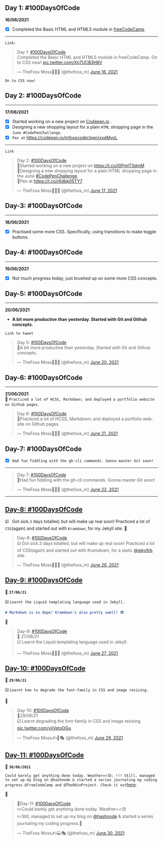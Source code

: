 ## Day 1: #100DaysOfCode

**16/06/2021**

- [x] Completed the Basic HTML and HTML5 module in [freeCodeCamp](https://www.freecodecamp.org/).
***

`Link:` <blockquote class="twitter-tweet" data-dnt="true"><p lang="en" dir="ltr">Day 1: <a href="https://twitter.com/hashtag/100DaysOfCode?src=hash&amp;ref_src=twsrc%5Etfw">#100DaysOfCode</a> <br>Completed the Basic HTML and HTML5 module in freeCodeCamp. On to CSS now! <a href="https://t.co/Xn7UCB3H8V">pic.twitter.com/Xn7UCB3H8V</a></p>&mdash; TheFoss Moss🍏️🦊️🐾️ (@thefoss_m) <a href="https://twitter.com/thefoss_m/status/1405105957282074625?ref_src=twsrc%5Etfw">June 16, 2021</a></blockquote> 

`On to CSS now!`

## Day 2: #100DaysOfCode
* * *
**17/06/2021**
- [x] Started working on a new project on [Codepen.io](https://codepen.io/) .
- [x] Designing a new shopping layout for a plain `HTML` shopping page in the `June #CodePenChallenge`. 
- [x] `Pen at` https://codepen.io/mfosscoder/pen/xxqMvoL
* * *
```Link```
<blockquote class="twitter-tweet" data-lang="en" data-dnt="true"><p lang="en" dir="ltr">Day 2: <a href="https://twitter.com/hashtag/100DaysOfCode?src=hash&amp;ref_src=twsrc%5Etfw">#100DaysOfCode</a> <br>🔷️Started working on a new project on <a href="https://t.co/I0PmIT3dmM">https://t.co/I0PmIT3dmM</a><br>🔷️Designing a new shopping layout for a plain HTML shopping page in the June <a href="https://twitter.com/hashtag/CodePenChallenge?src=hash&amp;ref_src=twsrc%5Etfw">#CodePenChallenge</a>.<br>🔗️Pen at <a href="https://t.co/r6dbk05TY7">https://t.co/r6dbk05TY7</a></p>&mdash; TheFoss Moss🍏️🦊️🐾️ (@thefoss_m) <a href="https://twitter.com/thefoss_m/status/1405568341494833152?ref_src=twsrc%5Etfw">June 17, 2021</a></blockquote>

## Day-3: #100DaysOfCode
* * *
**18/06/2021**
- [x] Practised some more CSS. Specifically, using transitions to make toggle buttons.

## Day-4: #100DaysOfCode
* * *
**19/06/2021**
- [x] Not much progress today; just brushed up on some more CSS concepts.

## Day-5: #100DaysOfCode
* * *
**20/06/2021**
- **A bit more productive than yesterday. Started with Git and Github concepts.**

``Link to tweet`` 
<blockquote class="twitter-tweet" data-dnt="true" data-theme="dark"><p lang="en" dir="ltr">Day 5: <a href="https://twitter.com/hashtag/100DaysOfCode?src=hash&amp;ref_src=twsrc%5Etfw">#100DaysOfCode</a> <br>🔘️A bit more productive than yesterday. Started with Git and Github concepts.</p>&mdash; TheFoss Moss🍏️🦊️🐾️ (@thefoss_m) <a href="https://twitter.com/thefoss_m/status/1406677148409110528?ref_src=twsrc%5Etfw">June 20, 2021</a></blockquote>

## Day-6: #100DaysOfCode
* * *
**21/06/2021**    
💠 `Practiced a lot of HCSS, Markdown; and deployed a portfolio website on Github pages`.
<blockquote class="twitter-tweet" data-dnt="true"><p lang="en" dir="ltr">Day 6: <a href="https://twitter.com/hashtag/100DaysOfCode?src=hash&amp;ref_src=twsrc%5Etfw">#100DaysOfCode</a> <br>🔗️Practiced a lot of HCSS, Markdown; and deployed a portfolio website on Github pages.</p>&mdash; TheFoss Moss🍏️🦊️🐾️ (@thefoss_m) <a href="https://twitter.com/thefoss_m/status/1407046925044625422?ref_src=twsrc%5Etfw">June 21, 2021</a></blockquote> 

## Day-7: #100DaysOfCode
- [x]  `Had fun fiddling with the gh-cli commands. Gonna master Git soon!`
---

<blockquote class="twitter-tweet" data-dnt="true"><p lang="en" dir="ltr">Day 7: <a href="https://twitter.com/hashtag/100DaysOfCode?src=hash&amp;ref_src=twsrc%5Etfw">#100DaysOfCode</a> <br>🔘️Had fun fiddling with the gh-cli commands. Gonna master Git soon!</p>&mdash; TheFoss Moss🍏️🦊️🐾️ (@thefoss_m) <a href="https://twitter.com/thefoss_m/status/1407389268293545992?ref_src=twsrc%5Etfw">June 22, 2021</a></blockquote>

---

**[Day-8: #100DaysOfCode](#Day-8:-#100DaysOfCode-toc)**
-
:ballot_box_with_check: &nbsp; Got sick.`3` days totalled; but will make up real soon! Practiced a lot of `CSS`(again) and started out with `Kramdown`, for my Jekyll site. 
:link: &nbsp; <blockquote class="twitter-tweet" data-dnt="true"><p lang="en" dir="ltr">Day-8: <a href="https://twitter.com/hashtag/100DaysOfCode?src=hash&amp;ref_src=twsrc%5Etfw">#100DaysOfCode</a><br>☑️ Got sick.3 days totalled; but will make up real soon! Practiced a lot of CSS(again) and started out with Kramdown, for a static <a href="https://twitter.com/jekyllrb?ref_src=twsrc%5Etfw">@jekyllrb</a> site.</p>&mdash; TheFoss Moss🍏️🦊️🐾️ (@thefoss_m) <a href="https://twitter.com/thefoss_m/status/1408852130228707330?ref_src=twsrc%5Etfw">June 26, 2021</a></blockquote>

**[Day-9: #100DaysOfCode](#Day-9:-#100DaysOfCode-toc)**
-
:dart: **`27/06/21`**

:ballot_box_with_check:&nbsp;`Learnt the Liquid templating language used in Jekyll.`
```markdown
# Markdown is so dope! Kramdown's also pretty swell! 😎
```
:link:&nbsp;<blockquote class="twitter-tweet" data-lang="en" data-dnt="true" data-theme="dark"><p lang="en" dir="ltr">Day-9: <a href="https://twitter.com/hashtag/100DaysOfCode?src=hash&amp;ref_src=twsrc%5Etfw">#100DaysOfCode</a> <br>🎯 27/06/21<br>☑️ Learnt the Liquid templating language used in Jekyll.</p>&mdash; TheFoss Moss🍏️🦊️🐾️ (@thefoss_m) <a href="https://twitter.com/thefoss_m/status/1409211686792224776?ref_src=twsrc%5Etfw">June 27, 2021</a></blockquote>

**[Day-10: #100DaysOfCode](#Day-10:-#100DaysOfCode-toc)**
-
:dart: **`29/06/21`**

:ballot_box_with_check:&nbsp;`Learnt how to degrade the font-family in CSS and image resizing.` 

:link:&nbsp;<blockquote class="twitter-tweet" data-lang="en" data-dnt="true" data-theme="dark"><p lang="en" dir="ltr">Day-10: <a href="https://twitter.com/hashtag/100DaysOfCode?src=hash&amp;ref_src=twsrc%5Etfw">#100DaysOfCode</a> <br>🎯️29/06/21<br>☑️ Learnt degrading the font-family in CSS and image resizing. <a href="https://t.co/yjiVetqOGu">pic.twitter.com/yjiVetqOGu</a></p>&mdash; TheFoss Moss✍️🍒🎭 (@thefoss_m) <a href="https://twitter.com/thefoss_m/status/1409950884063182853?ref_src=twsrc%5Etfw">June 29, 2021</a></blockquote>

**[Day-11: #100DaysOfCode](#Day-11:-#100DaysOfCode-toc)**
-
:dart: **`30/06/2021`**

`Could barely get anything done today. Weather=🔥️😓♨️ !!!
Still, managed to set up my blog on @hashnode & ️started a series journaling my coding progress @freeCodeCamp and @TheOdinProject. Check it out`[here](https://ishanvelle.hashnode.dev/).

:link:&nbsp;<blockquote class="twitter-tweet" data-lang="en" data-dnt="true" data-theme="dark"><p lang="en" dir="ltr">🎯️Day-11: <a href="https://twitter.com/hashtag/100DaysOfCode?src=hash&amp;ref_src=twsrc%5Etfw">#100DaysOfCode</a><br>✏️Could barely get anything done today. Weather=🔥️😓<br>✏️Still, managed to set up my blog on <a href="https://twitter.com/hashnode?ref_src=twsrc%5Etfw">@hashnode</a> &amp; started a series journaling my coding progress.📝️</p>&mdash; TheFoss Moss✍️💻️🎭 (@thefoss_m) <a href="https://twitter.com/thefoss_m/status/1410316446773612544?ref_src=twsrc%5Etfw">June 30, 2021</a></blockquote>
️
